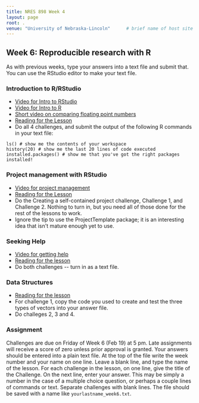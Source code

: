 ```yaml
---
title: NRES 898 Week 4
layout: page
root: .
venue: "University of Nebraska-Lincoln"      # brief name of host site without address (e.g., "Euphoric State University")
---
```

## Week 6: Reproducible research with R

As with previous weeks, type your answers into a text file and submit that. You can use the RStudio editor to make your text file. 

### Introduction to R/RStudio

* [Video for Intro to RStudio](https://youtu.be/FNrCxTSzq6s)
* [Video for Intro to R](https://youtu.be/WHQuKwBv4YA)
* [Short video on comparing floating point numbers](https://youtu.be/a4NLV680uuo)
* [Reading for the Lesson](http://swcarpentry.github.io/r-novice-gapminder/01-rstudio-intro.html)
* Do all 4 challenges, and submit the output of the following R commands in your text file:

```
ls() # show me the contents of your workspace
history(20) # show me the last 20 lines of code executed
installed.packages() # show me that you've got the right packages installed! 
```

### Project management with RStudio

* [Video for project management](https://youtu.be/ahcX9XZE1s8)
* [Reading for the Lesson](http://swcarpentry.github.io/r-novice-gapminder/02-project-intro.html)
* Do the Creating a self-contained project challenge, Challenge 1, and Challenge 2. Nothing to turn in, but you need all of those done for the rest of the lessons to work.
* Ignore the tip to use the ProjectTemplate package; it is an interesting idea that isn't mature enough yet to use. 

### Seeking Help

* [Video for getting help](https://youtu.be/F7Z94CqKzzI)
* [Reading for the lesson](http://swcarpentry.github.io/r-novice-gapminder/03-seeking-help.html) 
* Do both challenges -- turn in as a text file. 

### Data Structures

* [Reading for the lesson](http://swcarpentry.github.io/r-novice-gapminder/04-data-structures-part1.html)
* For challenge 1, copy the code you used to create and test the three types of vectors into your answer file.
* Do challeges 2, 3 and 4.

### Assignment

Challenges are due on Friday of Week 6 \(Feb 19\) at 5 pm. Late assignments will receive 
a score of zero unless prior approval is granted. Your answers should be 
entered into a plain text file. At the top of the file write 
the week number and your name on one line. Leave a blank line, and type the 
name of the lesson. For each challenge in the lesson, on one line, give the 
title of the Challenge. On the next line, enter your answer. This may be 
simply a number in the case of a multiple choice question, or perhaps a couple 
lines of commands or text. Separate challenges with blank lines.
The file should be saved with a name like `yourlastname_week6.txt`.